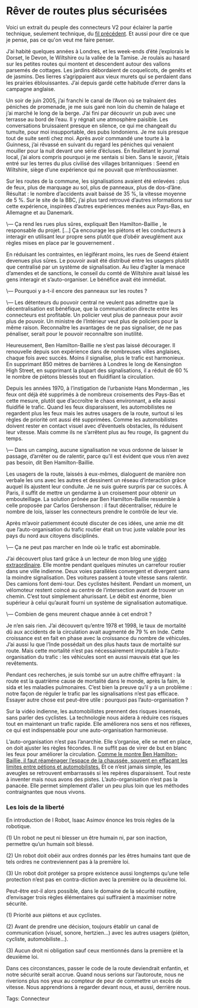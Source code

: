 # Rêver de routes plus sécurisées

Voici un extrait du peuple des connecteurs V2 pour éclairer la partie technique, seulement technique, du [fil précédent](/2008/06/21/les-petites-frappes-du-web/). Et aussi pour dire ce que je pense, pas ce qu'on veut me faire penser.

J’ai habité quelques années à Londres, et les week-ends d’été j’explorais le Dorset, le Devon, le Wiltshire ou la vallée de la Tamise. Je roulais au hasard sur les petites routes qui montent et descendent autour des vallons parsemés de cottages. Les jardins débordaient de coquelicots, de genêts et de jasmins. Des lierres s’agrippaient aux vieux murets qui se perdaient dans les prairies éblouissantes. J’ai depuis gardé cette habitude d’errer dans la campagne anglaise.

Un soir de juin 2005, j’ai franchi le canal de l’Avon où se traînaient des péniches de promenade, je me suis garé non loin du chemin de halage et j’ai marché le long de la berge. J’ai fini par découvrir un pub avec une terrasse au bord de l’eau. Il y régnait une atmosphère paisible. Les conversations bruissaient presque en silence, ce qui me changeait du tumulte, pour moi insupportable, des pubs londoniens. Je me suis presque tout de suite senti chez moi. Après avoir commandé une tourte à la Guinness, j’ai rêvassé en suivant du regard les péniches qui venaient mouiller pour la nuit devant une série d’écluses. En feuilletant le journal local, j’ai alors compris pourquoi je me sentais si bien. Sans le savoir, j’étais entré sur les terres du plus civilisé des villages britanniques : Seend en Wiltshire, siège d’une expérience qui ne pouvait que m’enthousiasmer.

Sur les routes de la commune, les signalisations avaient été enlevées : plus de feux, plus de marquage au sol, plus de panneaux, plus de dos-d’âne. Résultat : le nombre d’accidents avait baissé de 35 %, la vitesse moyenne de 5 %. Sur le site de la BBC, j’ai plus tard retrouvé d’autres informations sur cette expérience, inspirées d’autres expériences menées aux Pays-Bas, en Allemagne et au Danemark.

\— Ça rend les rues plus sûres, expliquait Ben Hamilton-Baillie , le responsable du projet. \[…\] Ça encourage les piétons et les conducteurs à interagir en utilisant leur propre sens plutôt que d’obéir aveuglément aux règles mises en place par le gouvernement .

En réduisant les contraintes, en légiférant moins, les rues de Seend étaient devenues plus sûres. Le pouvoir avait été distribué entre les usagers plutôt que centralisé par un système de signalisation. Au lieu d’agiter la menace d’amendes et de sanctions, le conseil du comté de Wiltshire avait laissé les gens interagir et s’auto-organiser. Le bénéfice avait été immédiat.

\— Pourquoi y a-t-il encore des panneaux sur les routes ?

\— Les détenteurs du pouvoir central ne veulent pas admettre que la décentralisation est bénéfique, que la communication directe entre les connecteurs est profitable. Un policier veut plus de panneaux pour avoir plus de pouvoir. Un ministre de l’Intérieur veut plus de policiers pour la même raison. Reconnaître les avantages de ne pas signaliser, de ne pas pénaliser, serait pour le pouvoir reconnaître son inutilité.

Heureusement, Ben Hamilton-Baillie ne s’est pas laissé décourager. Il renouvelle depuis son expérience dans de nombreuses villes anglaises, chaque fois avec succès. Moins il signalise, plus le trafic est harmonieux. En supprimant 850 mètres de barrières à Londres le long de Kensington High Street, en supprimant la plupart des signalisations, il a réduit de 60 % le nombre de piétons blessés tout en fluidifiant la circulation.

Depuis les années 1970, à l’instigation de l’urbaniste Hans Monderman , les feux ont déjà été supprimés à de nombreux croisements des Pays-Bas et cette mesure, plutôt que d’accroître le chaos environnant, a elle aussi fluidifié le trafic. Quand les feux disparaissent, les automobilistes ne regardent plus les feux mais les autres usagers de la route, surtout si les règles de priorité ont aussi été supprimées. Comme les automobilistes doivent rester en contact visuel avec d’éventuels obstacles, ils réduisent leur vitesse. Mais comme ils ne s’arrêtent plus au feu rouge, ils gagnent du temps.

\— Dans un camping, aucune signalisation ne vous ordonne de laisser le passage, d’arrêter ou de ralentir, parce qu’il est évident que vous n’en avez pas besoin, dit Ben Hamilton-Baillie.

Les usagers de la route, laissés à eux-mêmes, dialoguent de manière non verbale les uns avec les autres et dessinent un réseau d’interaction grâce auquel ils ajustent leur conduite. Je ne suis guère surpris par ce succès. À Paris, il suffit de mettre un gendarme à un croisement pour obtenir un embouteillage. La solution prônée par Ben Hamilton-Baillie ressemble à celle proposée par Carlos Gershenson : il faut décentraliser, réduire le nombre de lois, laisser les connecteurs prendre le contrôle de leur vie.

Après m’avoir patiemment écouté discuter de ces idées, une amie me dit que l’auto-organisation du trafic routier était un truc juste valable pour les pays du nord aux citoyens disciplinés.

\— Ça ne peut pas marcher en Inde où le trafic est abominable.

J’ai découvert plus tard grâce à un lecteur de mon blog une [vidéo extraordinaire](/2006/06/12/trafic-routier-lindienne/). Elle montre pendant quelques minutes un carrefour routier dans une ville indienne. Deux voies parallèles convergent et divergent sans la moindre signalisation. Des voitures passent à toute vitesse sans ralentir. Des camions font demi-tour. Des cyclistes hésitent. Pendant un moment, un vélomoteur restent coincé au centre de l’intersection avant de trouver un chemin. C’est tout simplement ahurissant. Le débit est énorme, bien supérieur à celui qu’aurait fourni un système de signalisation automatique.

\— Combien de gens meurent chaque année à cet endroit ?

Je n’en sais rien. J’ai découvert qu’entre 1978 et 1998, le taux de mortalité dû aux accidents de la circulation avait augmenté de 79 % en Inde. Cette croissance est en fait en phase avec la croissance du nombre de véhicules. J’ai aussi lu que l’Inde possédait un des plus hauts taux de mortalité sur route. Mais cette mortalité n’est pas nécessairement imputable à l’auto-organisation du trafic : les véhicules sont en aussi mauvais état que les revêtements.

Pendant ces recherches, je suis tombé sur un autre chiffre effrayant : la route est la quatrième cause de mortalité dans le monde, après la faim, le sida et les maladies pulmonaires. C’est bien la preuve qu’il y a un problème : notre façon de réguler le trafic par les signalisations n’est pas efficace. Essayer autre chose est peut-être utile : pourquoi pas l’auto-organisation ?

Sur la vidéo indienne, les automobilistes prennent des risques insensés, sans parler des cyclistes. La technologie nous aidera à réduire ces risques tout en maintenant un trafic rapide. Elle améliorera nos sens et nos réflexes, ce qui est indispensable pour une auto-organisation harmonieuse.

L’auto-organisation n’est pas l’anarchie. Elle s’organise, elle se met en place, on doit ajuster les règles fécondes. Il ne suffit pas de virer de but en blanc les feux pour améliorer la circulation. [Comme le montre Ben Hamilton-Baillie, il faut réaménager l’espace de la chaussée, souvent en effaçant les limites entre pétions et automobilistes.](/2007/12/04/un-croisement-ideal/) Et ce n’est jamais simple, les aveugles se retrouvent embarrassés si les repères disparaissent. Tout reste à inventer mais nous avons des pistes. L’auto-organisation n’est pas la panacée. Elle permet simplement d’aller un peu plus loin que les méthodes contraignantes que nous vivons.

### Les lois de la liberté

En introduction de I Robot, Isaac Asimov énonce les trois règles de la robotique.

(1) Un robot ne peut ni blesser un être humain ni, par son inaction, permettre qu’un humain soit blessé.

(2) Un robot doit obéir aux ordres donnés par les êtres humains tant que de tels ordres ne contreviennent pas à la première loi.

(3) Un robot doit protéger sa propre existence aussi longtemps qu’une telle protection n’est pas en contra-diction avec la première ou la deuxième loi.

Peut-être est-il alors possible, dans le domaine de la sécurité routière, d’envisager trois règles élémentaires qui suffiraient à maximiser notre sécurité.

(1) Priorité aux piétons et aux cyclistes.

(2) Avant de prendre une décision, toujours établir un canal de communication (visuel, sonore, hertzien…) avec les autres usagers (piéton, cycliste, automobiliste…).

(3) Aucun droit ni obligation sauf ceux mentionnés dans la première et la deuxième loi.

Dans ces circonstances, passer le code de la route deviendrait enfantin, et notre sécurité serait accrue. Quand nous serions sur l’autoroute, nous ne riverions plus nos yeux au compteur de peur de commettre un excès de vitesse. Nous apprendrions à regarder devant nous, et aussi, derrière nous.

Tags: Connecteur